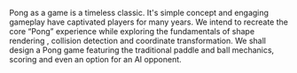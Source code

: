 Pong as a game is a timeless classic. It's simple concept and engaging gameplay have captivated players for many years. We intend to recreate the core “Pong” experience while exploring the fundamentals of shape rendering , collision detection and coordinate transformation.  We shall design a Pong game featuring the traditional paddle and ball mechanics, scoring and even an option for an AI opponent. 
